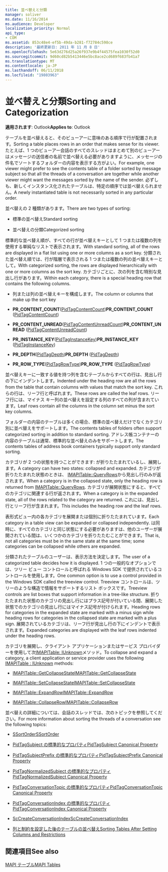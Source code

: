 ```yaml
---
title: 並べ替えと分類
manager: soliver
ms.date: 11/16/2014
ms.audience: Developer
localization_priority: Normal
api_type:
- COM
ms.assetid: 853c48e4-ef5b-49da-b281-f72784c598ce
description: '最終更新日: 2011 年 11 月 8 日'
ms.openlocfilehash: 5e63d276d25a26f937e9b4f44575fea1030f52d0
ms.sourcegitcommit: 9d60cd82b5413446e5bc8ace2cd689f683fb41a7
ms.translationtype: MT
ms.contentlocale: ja-JP
ms.lasthandoff: 06/11/2018
ms.locfileid: "19803963"
---
```

# <a name="sorting-and-categorization"></a><span data-ttu-id="76c5b-103">並べ替えと分類</span><span class="sxs-lookup"><span data-stu-id="76c5b-103">Sorting and Categorization</span></span>

 
  
<span data-ttu-id="76c5b-104">**適用されます**: Outlook</span><span class="sxs-lookup"><span data-stu-id="76c5b-104">**Applies to**: Outlook</span></span> 
  
<span data-ttu-id="76c5b-105">テーブルを並べ替えると、そのビューアーに意味のある順序で行が配置されます。</span><span class="sxs-lookup"><span data-stu-id="76c5b-105">Sorting a table places rows in an order that makes sense for its viewer.</span></span> <span data-ttu-id="76c5b-106">たとえば、1 つのビューアー会話のすべてのスレッドはまとめて別のビューアーはメッセージの送信者の名前で並べ替える必要がありますように、メッセージの件名でソートするフォルダーの内容を表示する方がよい。</span><span class="sxs-lookup"><span data-stu-id="76c5b-106">For example, one viewer might prefer to see the contents table of a folder sorted by message subject so that all the threads of a conversation are together while another viewer might want the messages sorted by the name of the sender.</span></span> <span data-ttu-id="76c5b-107">必ずしも、新しくインスタンス化されたテーブルは、特定の順序では並べ替えられません。</span><span class="sxs-lookup"><span data-stu-id="76c5b-107">A newly instantiated table is not necessarily sorted in any particular order.</span></span> 
  
<span data-ttu-id="76c5b-108">並べ替えの 2 種類があります。</span><span class="sxs-lookup"><span data-stu-id="76c5b-108">There are two types of sorting:</span></span>
  
- <span data-ttu-id="76c5b-109">標準の並べ替え</span><span class="sxs-lookup"><span data-stu-id="76c5b-109">Standard sorting</span></span>
    
- <span data-ttu-id="76c5b-110">並べ替えの分類</span><span class="sxs-lookup"><span data-stu-id="76c5b-110">Categorized sorting</span></span> 
    
<span data-ttu-id="76c5b-111">標準的な並べ替え順が、すべての行が並べ替えキーとして 1 つまたは複数の列を使用する単純なリストで表示されます。</span><span class="sxs-lookup"><span data-stu-id="76c5b-111">With standard sorting, all of the rows are displayed in a flat list using one or more columns as a sort key.</span></span> <span data-ttu-id="76c5b-112">分類された並べ替え順では、行が階層で表示される 1 つまたは複数の列の並べ替えキーとして。</span><span class="sxs-lookup"><span data-stu-id="76c5b-112">With categorized sorting, the rows are displayed hierarchically with one or more columns as the sort key.</span></span> <span data-ttu-id="76c5b-113">カテゴリごとに、次の列を含む特別な見出し行があります。</span><span class="sxs-lookup"><span data-stu-id="76c5b-113">Within each category, there is a special heading row that contains the following columns.</span></span>
  
- <span data-ttu-id="76c5b-114">列または列の並べ替えキーを構成します。</span><span class="sxs-lookup"><span data-stu-id="76c5b-114">The column or columns that make up the sort key</span></span>
    
- <span data-ttu-id="76c5b-115">**PR_CONTENT_COUNT**([PidTagContentCount](pidtagcontentcount-canonical-property.md))</span><span class="sxs-lookup"><span data-stu-id="76c5b-115">**PR_CONTENT_COUNT** ([PidTagContentCount](pidtagcontentcount-canonical-property.md))</span></span>
    
- <span data-ttu-id="76c5b-116">**PR_CONTENT_UNREAD**([PidTagContentUnreadCount](pidtagcontentunreadcount-canonical-property.md))</span><span class="sxs-lookup"><span data-stu-id="76c5b-116">**PR_CONTENT_UNREAD** ([PidTagContentUnreadCount](pidtagcontentunreadcount-canonical-property.md))</span></span>
    
- <span data-ttu-id="76c5b-117">**PR_INSTANCE_KEY**([PidTagInstanceKey](pidtaginstancekey-canonical-property.md))</span><span class="sxs-lookup"><span data-stu-id="76c5b-117">**PR_INSTANCE_KEY** ([PidTagInstanceKey](pidtaginstancekey-canonical-property.md))</span></span>
    
- <span data-ttu-id="76c5b-118">**PR_DEPTH**([PidTagDepth](pidtagdepth-canonical-property.md))</span><span class="sxs-lookup"><span data-stu-id="76c5b-118">**PR_DEPTH** ([PidTagDepth](pidtagdepth-canonical-property.md))</span></span>
    
- <span data-ttu-id="76c5b-119">**PR_ROW_TYPE**([PidTagRowType](pidtagrowtype-canonical-property.md))</span><span class="sxs-lookup"><span data-stu-id="76c5b-119">**PR_ROW_TYPE** ([PidTagRowType](pidtagrowtype-canonical-property.md))</span></span> 
    
<span data-ttu-id="76c5b-120">並べ替えキーに一致する値を持つ列を含むテーブルからすべての行は、見出し行の下にインデントします。</span><span class="sxs-lookup"><span data-stu-id="76c5b-120">Indented under the heading row are all the rows from the table that contain columns with values that match the sort key.</span></span> <span data-ttu-id="76c5b-121">これらの行は、リーフ行と呼ばれます。</span><span class="sxs-lookup"><span data-stu-id="76c5b-121">These rows are called the leaf rows.</span></span> <span data-ttu-id="76c5b-122">リーフ行には、マイナス キー列の並べ替えを設定する列のすべての列が含まれています。</span><span class="sxs-lookup"><span data-stu-id="76c5b-122">Leaf rows contain all the columns in the column set minus the sort key columns.</span></span> 
  
<span data-ttu-id="76c5b-123">フォルダーの内容のテーブルは多くの場合、標準の並べ替えだけでなくカテゴリ別に並べ替えをサポートします。</span><span class="sxs-lookup"><span data-stu-id="76c5b-123">The contents tables of folders often support categorized sorting in addition to standard sorting.</span></span> <span data-ttu-id="76c5b-124">アドレス帳コンテナーの内容のテーブルは通常、標準的な並べ替えのみをサポートします。</span><span class="sxs-lookup"><span data-stu-id="76c5b-124">The contents tables of address book containers typically support only standard sorting.</span></span> 
  
<span data-ttu-id="76c5b-125">カテゴリが 2 つの状態を持つことができます: が折りたたまれているし、展開します。</span><span class="sxs-lookup"><span data-stu-id="76c5b-125">A category can have two states: collapsed and expanded.</span></span> <span data-ttu-id="76c5b-126">カテゴリが折りたたまれた状態のときは、 [IMAPITable::QueryRows](imapitable-queryrows.md)から見出し行のみが返されます。</span><span class="sxs-lookup"><span data-stu-id="76c5b-126">When a category is in the collapsed state, only the heading row is returned from [IMAPITable::QueryRows](imapitable-queryrows.md).</span></span> <span data-ttu-id="76c5b-127">カテゴリが展開状態にすると、すべてのカテゴリに関連する行が返されます。</span><span class="sxs-lookup"><span data-stu-id="76c5b-127">When a category is in the expanded state, all of the rows related to the category are returned.</span></span> <span data-ttu-id="76c5b-128">これには、見出し行とリーフ行が含まれます。</span><span class="sxs-lookup"><span data-stu-id="76c5b-128">This includes the heading row and the leaf rows.</span></span> 
  
<span data-ttu-id="76c5b-129">表形式ビュー内の各カテゴリを展開または個別に折りたたまれています。</span><span class="sxs-lookup"><span data-stu-id="76c5b-129">Each category in a table view can be expanded or collapsed independently.</span></span> <span data-ttu-id="76c5b-130">は同時に、すべてのカテゴリと同じ状態にする必要がありますは、他のユーザーが展開されている間は、いくつかのカテゴリを折りたたむことができます。</span><span class="sxs-lookup"><span data-stu-id="76c5b-130">That is, not all categories must be in the same state at the same time; some categories can be collapsed while others are expanded.</span></span> 
  
<span data-ttu-id="76c5b-131">分類されたテーブルのユーザーは、表示方法を決定します。</span><span class="sxs-lookup"><span data-stu-id="76c5b-131">The user of a categorized table decides how it is displayed.</span></span> <span data-ttu-id="76c5b-132">1 つの一般的なオプションでは、ツリー ビュー コントロールと呼ばれる Windows SDK で提供されているコントロールを使用します。</span><span class="sxs-lookup"><span data-stu-id="76c5b-132">One common option is to use a control provided in the Windows SDK called the treeview control.</span></span> <span data-ttu-id="76c5b-133">Treeview コントロールは、ツリーのような構造で情報をサポートするリスト ボックスです。</span><span class="sxs-lookup"><span data-stu-id="76c5b-133">Treeview controls are list boxes that support information in a tree-like structure.</span></span> <span data-ttu-id="76c5b-134">折りたたまれた状態のカテゴリの見出し行にはプラス記号が付いている間、展開した状態でのカテゴリの見出し行にはマイナス記号が付けられます。</span><span class="sxs-lookup"><span data-stu-id="76c5b-134">Heading rows for categories in the expanded state are marked with a minus sign while heading rows for categories in the collapsed state are marked with a plus sign.</span></span> <span data-ttu-id="76c5b-135">展開されているカテゴリは、リーフ行が見出し行の下にインデントで表示されます。</span><span class="sxs-lookup"><span data-stu-id="76c5b-135">Expanded categories are displayed with the leaf rows indented under the heading rows.</span></span> 
  
<span data-ttu-id="76c5b-136">カテゴリを展開し、クライアント アプリケーションまたはサービス プロバイダーを使用して次[IMAPITable: IUnknown](imapitableiunknown.md)メソッド。</span><span class="sxs-lookup"><span data-stu-id="76c5b-136">To collapse and expand a category, a client application or service provider uses the following [IMAPITable : IUnknown](imapitableiunknown.md) methods:</span></span> 
  
- [<span data-ttu-id="76c5b-137">IMAPITable::GetCollapseState</span><span class="sxs-lookup"><span data-stu-id="76c5b-137">IMAPITable::GetCollapseState</span></span>](imapitable-getcollapsestate.md)
    
- [<span data-ttu-id="76c5b-138">IMAPITable::SetCollapseState</span><span class="sxs-lookup"><span data-stu-id="76c5b-138">IMAPITable::SetCollapseState</span></span>](imapitable-setcollapsestate.md)
    
- [<span data-ttu-id="76c5b-139">IMAPITable::ExpandRow</span><span class="sxs-lookup"><span data-stu-id="76c5b-139">IMAPITable::ExpandRow</span></span>](imapitable-expandrow.md)
    
- [<span data-ttu-id="76c5b-140">IMAPITable::CollapseRow</span><span class="sxs-lookup"><span data-stu-id="76c5b-140">IMAPITable::CollapseRow</span></span>](imapitable-collapserow.md)
    
<span data-ttu-id="76c5b-141">並べ替えの詳細については、会話のスレッドでは、次のトピックを参照してください。</span><span class="sxs-lookup"><span data-stu-id="76c5b-141">For more information about sorting the threads of a conversation see the following topics:</span></span>
  
- [<span data-ttu-id="76c5b-142">SSortOrder</span><span class="sxs-lookup"><span data-stu-id="76c5b-142">SSortOrder</span></span>](ssortorder.md)
    
- [<span data-ttu-id="76c5b-143">PidTagSubject の標準的なプロパティ</span><span class="sxs-lookup"><span data-stu-id="76c5b-143">PidTagSubject Canonical Property</span></span>](pidtagsubject-canonical-property.md)
    
- [<span data-ttu-id="76c5b-144">PidTagSubjectPrefix の標準的なプロパティ</span><span class="sxs-lookup"><span data-stu-id="76c5b-144">PidTagSubjectPrefix Canonical Property</span></span>](pidtagsubjectprefix-canonical-property.md)
    
- [<span data-ttu-id="76c5b-145">PidTagNormalizedSubject の標準的なプロパティ</span><span class="sxs-lookup"><span data-stu-id="76c5b-145">PidTagNormalizedSubject Canonical Property</span></span>](pidtagnormalizedsubject-canonical-property.md)
    
- [<span data-ttu-id="76c5b-146">PidTagConversationTopic の標準的なプロパティ</span><span class="sxs-lookup"><span data-stu-id="76c5b-146">PidTagConversationTopic Canonical Property</span></span>](pidtagconversationtopic-canonical-property.md)
    
- [<span data-ttu-id="76c5b-147">PidTagConversationIndex の標準的なプロパティ</span><span class="sxs-lookup"><span data-stu-id="76c5b-147">PidTagConversationIndex Canonical Property</span></span>](pidtagconversationindex-canonical-property.md)
    
- [<span data-ttu-id="76c5b-148">ScCreateConversationIndex</span><span class="sxs-lookup"><span data-stu-id="76c5b-148">ScCreateConversationIndex</span></span>](sccreateconversationindex.md)
    
- [<span data-ttu-id="76c5b-149">列と制約を設定した後のテーブルの並べ替え</span><span class="sxs-lookup"><span data-stu-id="76c5b-149">Sorting Tables After Setting Columns and Restrictions</span></span>](sorting-tables-after-setting-columns-and-restrictions.md)
    
## <a name="see-also"></a><span data-ttu-id="76c5b-150">関連項目</span><span class="sxs-lookup"><span data-stu-id="76c5b-150">See also</span></span>



[<span data-ttu-id="76c5b-151">MAPI テーブル</span><span class="sxs-lookup"><span data-stu-id="76c5b-151">MAPI Tables</span></span>](mapi-tables.md)

